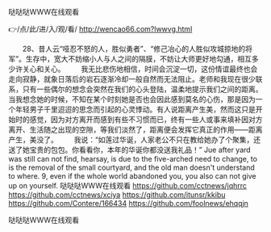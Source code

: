 
哒哒哒WWW在线观看




👉/点/此/进/入/观/看/ http://wencao66.com?lwwvg.html




　　28、昔人云“哑忍不怒的人，胜似勇者”、“修己冶心的人胜似攻城掠地的将军”。生存中，宽大不妨缩小人与人之间的隔膜，不妨让大师更好地勾通，相互多少许关心和关心。
　　我无比悲伤地相信，时间会沉淀一切，这份情谊最终也会走向寂静，就象日落后的岩石逐渐冷却一般自然而无法阻止。老师和我现在很少联系，只有一些偶尔的想念会突然在我们的心头登陆，温柔地提示我们之间的距离。当我想念她的时候，不知在某个时刻她是否也会因此感到莫名的心伤，那是因为一个年轻男子千里迢迢的思念而引起的心灵悸动。有人说距离产生美，然而这只是开始时的感觉，因为对方离开而感到有些不习惯而已，终有一些人或事来填补因对方离开、生活随之出现的空隙，等我们淡然了，距离便会发挥它真正的作用――距离产生，美没了。
　　我说：“如莲过华诞，人家老公不只在教给她办了个聚集，还送了她宝贵的包包。你看看你，本年的华诞你都没送我礼品！”
Jue after yard was still can not find, hearsay, is due to the five-arched need to change, to is the removal of the small courtyard, and the old man doesn't understand to where.
9, even if the whole world abandoned you, you also can not give up on yourself.
哒哒哒WWW在线观看 https://github.com/cctnews/jqhrrc
https://github.com/cctnews/xciya
https://github.com/itunsr/kkibu
https://github.com/Contere/166434
https://github.com/foolnews/ehqqjn





哒哒哒WWW在线观看

